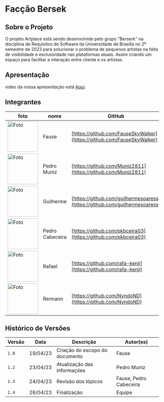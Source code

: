 # Facção Bersek

## Sobre o Projeto
O projeto Artplace está sendo desenvolvido pelo grupo "Berserk" na disciplina de Requisitos de Software da Universidade de Brasília no 2º semestre de 2023 para solucionar o problema de pequenos artistas na falta de visibilidade e exclusividade nas plataformas atuais. Assim criando um espaço para facilitar a interação entre cliente e os artistas.

## Apresentação
 video da nossa apresentação está [Aqui](https://unbbr.sharepoint.com/sites/teamsdosmercenrios/_layouts/15/stream.aspx?id=%2Fsites%2Fteamsdosmercenrios%2FDocumentos%20Compartilhados%2FGeneral%2FRecordings%2FNova%20reunião%20do%20canal-20230926_220954-Gravação%20de%20Reunião%2Emp4).

## Integrantes

| foto | nome | GitHub |
| ---- | ---- | ------ |
| <img src="https://avatars.githubusercontent.com/u/90693864?v=4" alt="Foto" style="width:100px"/> | Fause | [https://github.com/FauseSkyWalker](https://github.com/FauseSkyWalker) |
| <img src="https://avatars.githubusercontent.com/u/106991930?v=4" alt="Foto" style="width:100px"/> | Pedro Muniz| [https://github.com/Muniz2811](https://github.com/Muniz2811) |
| <img src="https://avatars.githubusercontent.com/u/88786065?v=4" alt="Foto" style="width:100px"/> | Guilherme | [https://github.com/guilhermesoaress](https://github.com/guilhermesoaress) |
| <img src="https://avatars.githubusercontent.com/u/109092210?v=4" alt="Foto" style="width:100px"/> | Pedro Cabeceira | [https://github.com/pkbceira03](https://github.com/pkbceira03) |
| <img src="https://avatars.githubusercontent.com/u/79025349?v=4" alt="Foto" style="width:100px"/> | Rafael | [https://github.com/rafa-kenji](https://github.com/rafa-kenji) |
| <img src="https://avatars.githubusercontent.com/u/64983769?v=4" alt="Foto" style="width:100px"/> | Rennann| [https://github.com/NyndoND](https://github.com/NyndoND) |

## Histórico de Versões

|  Versão  |   Data   |                      Descrição                      |    Autor(es)   |
| -------- | -------- | --------------------------------------------------- | -------------- |
|  `1.0`   | 19/04/23 | Criação do escopo do documento | Fause |
|  `1.2`   | 23/04/23 | Atualização das informações | Pedro Muniz |
|  `1.3`   | 24/04/23 | Revisão dos tópicos | Fause, Pedro Cabeceira |
|  `1.4`   | 26/04/23 | Finalização | Equipe |
